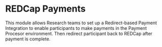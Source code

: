 # REDCap Payments

This module allows Research teams to set up a Redirect-based Payment Integration to enable participants to make payments in the Payment Procesor environment. Then redirect participant back to REDCap after payment is complete. 
